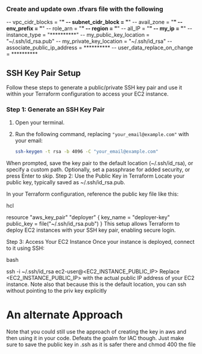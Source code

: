 
### Create and update own .tfvars file with the following

-- vpc_cidr_blocks = "**********"
-- subnet_cidr_block = "**********"
-- avail_zone = "**********"
-- env_prefix = "**********"
-- role_arn = "**********"
-- region = "**********"
-- all_IP = "**********"
-- my_ip = "**********"
-- instance_type = "**********"
-- my_public_key_location = "~/.ssh/id_rsa.pub"
-- my_private_key_location = "~/.ssh/id_rsa"
-- associate_public_ip_address = **********
-- user_data_replace_on_change = **********


## SSH Key Pair Setup

Follow these steps to generate a public/private SSH key pair and use it within your Terraform configuration to access your EC2 instance.

### Step 1: Generate an SSH Key Pair

1. Open your terminal.
2. Run the following command, replacing `"your_email@example.com"` with your email:

   ```bash
   ssh-keygen -t rsa -b 4096 -C "your_email@example.com"
When prompted, save the key pair to the default location (~/.ssh/id_rsa), or specify a custom path.
Optionally, set a passphrase for added security, or press Enter to skip.
Step 2: Use the Public Key in Terraform
Locate your public key, typically saved as ~/.ssh/id_rsa.pub.

In your Terraform configuration, reference the public key file like this:

hcl

resource "aws_key_pair" "deployer" {
  key_name   = "deployer-key"
  public_key = file("~/.ssh/id_rsa.pub")
}
This setup allows Terraform to deploy EC2 instances with your SSH key pair, enabling secure login.

Step 3: Access Your EC2 Instance
Once your instance is deployed, connect to it using SSH:

bash

ssh -i ~/.ssh/id_rsa ec2-user@<EC2_INSTANCE_PUBLIC_IP>
Replace <EC2_INSTANCE_PUBLIC_IP> with the actual public IP address of your EC2 instance. Note also that because this is the default location, you can ssh without pointing to the priv key explicitly


# An alternate Approach
Note that you could still use the approach of creating the key in aws and then using it in your code. Defeats the goalm for IAC though. Just make sure to save the public key in .ssh as it is safer there and chmod 400 the file